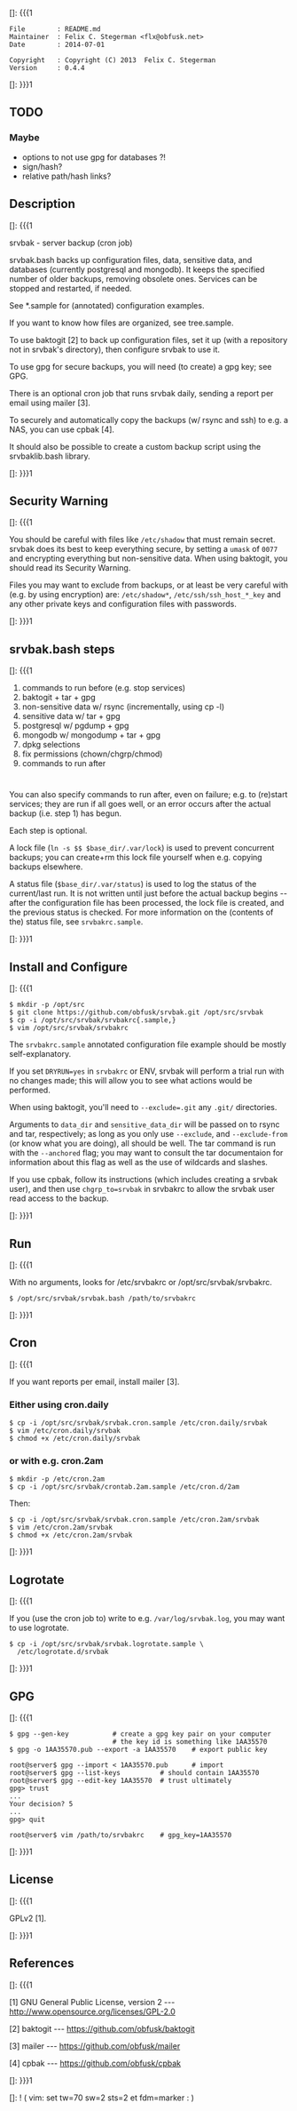 []: {{{1

    File        : README.md
    Maintainer  : Felix C. Stegerman <flx@obfusk.net>
    Date        : 2014-07-01

    Copyright   : Copyright (C) 2013  Felix C. Stegerman
    Version     : 0.4.4

[]: }}}1

## TODO
### Maybe

  * options to not use gpg for databases ?!
  * sign/hash?
  * relative path/hash links?

## Description
[]: {{{1

  srvbak - server backup (cron job)

  srvbak.bash backs up configuration files, data, sensitive data, and
  databases (currently postgresql and mongodb).  It keeps the
  specified number of older backups, removing obsolete ones.  Services
  can be stopped and restarted, if needed.

  See \*.sample for (annotated) configuration examples.

  If you want to know how files are organized, see tree.sample.

  To use baktogit [2] to back up configuration files, set it up (with
  a repository not in srvbak's directory), then configure srvbak to
  use it.

  To use gpg for secure backups, you will need (to create) a gpg key;
  see GPG.

  There is an optional cron job that runs srvbak daily, sending a
  report per email using mailer [3].

  To securely and automatically copy the backups (w/ rsync and ssh) to
  e.g. a NAS, you can use cpbak [4].

  It should also be possible to create a custom backup script using
  the srvbaklib.bash library.

[]: }}}1

## Security Warning
[]: {{{1

  You should be careful with files like `/etc/shadow` that must remain
  secret.  srvbak does its best to keep everything secure, by setting
  a `umask` of `0077` and encrypting everything but non-sensitive
  data.  When using baktogit, you should read its Security Warning.

  Files you may want to exclude from backups, or at least be very
  careful with (e.g. by using encryption) are: `/etc/shadow*`,
  `/etc/ssh/ssh_host_*_key` and any other private keys and
  configuration files with passwords.

[]: }}}1

## srvbak.bash steps
[]: {{{1

  1. commands to run before (e.g. stop services)
  2. baktogit + tar + gpg
  3. non-sensitive data w/ rsync (incrementally, using cp -l)
  4. sensitive data w/ tar + gpg
  5. postgresql w/ pgdump + gpg
  6. mongodb w/ mongodump + tar + gpg
  7. dpkg selections
  8. fix permissions (chown/chgrp/chmod)
  9. commands to run after

#

  You can also specify commands to run after, even on failure; e.g.
  to (re)start services; they are run if all goes well, or an error
  occurs after the actual backup (i.e. step 1) has begun.

  Each step is optional.

  A lock file (`ln -s $$ $base_dir/.var/lock`) is used to prevent
  concurrent backups; you can create+rm this lock file yourself when
  e.g. copying backups elsewhere.

  A status file (`$base_dir/.var/status`) is used to log the status of
  the current/last run.  It is not written until just before the
  actual backup begins -- after the configuration file has been
  processed, the lock file is created, and the previous status is
  checked.  For more information on the (contents of the) status file,
  see `srvbakrc.sample`.

[]: }}}1

## Install and Configure
[]: {{{1

    $ mkdir -p /opt/src
    $ git clone https://github.com/obfusk/srvbak.git /opt/src/srvbak
    $ cp -i /opt/src/srvbak/srvbakrc{.sample,}
    $ vim /opt/src/srvbak/srvbakrc

  The `srvbakrc.sample` annotated configuration file example should be
  mostly self-explanatory.

  If you set `DRYRUN=yes` in `srvbakrc` or ENV, srvbak will perform a
  trial run with no changes made; this will allow you to see what
  actions would be performed.

  When using baktogit, you'll need to `--exclude=.git` any `.git/`
  directories.

  Arguments to `data_dir` and `sensitive_data_dir` will be passed on
  to rsync and tar, respectively; as long as you only use `--exclude`,
  and `--exclude-from` (or know what you are doing), all should be
  well.  The tar command is run with the `--anchored` flag; you may
  want to consult the tar documentaion for information about this flag
  as well as the use of wildcards and slashes.

  If you use cpbak, follow its instructions (which includes creating a
  srvbak user), and then use `chgrp_to=srvbak` in srvbakrc to allow
  the srvbak user read access to the backup.

[]: }}}1

## Run
[]: {{{1

  With no arguments, looks for /etc/srvbakrc or
  /opt/src/srvbak/srvbakrc.

    $ /opt/src/srvbak/srvbak.bash /path/to/srvbakrc

[]: }}}1

## Cron
[]: {{{1

  If you want reports per email, install mailer [3].

### Either using cron.daily

    $ cp -i /opt/src/srvbak/srvbak.cron.sample /etc/cron.daily/srvbak
    $ vim /etc/cron.daily/srvbak
    $ chmod +x /etc/cron.daily/srvbak

### or with e.g. cron.2am

    $ mkdir -p /etc/cron.2am
    $ cp -i /opt/src/srvbak/crontab.2am.sample /etc/cron.d/2am

  Then:

    $ cp -i /opt/src/srvbak/srvbak.cron.sample /etc/cron.2am/srvbak
    $ vim /etc/cron.2am/srvbak
    $ chmod +x /etc/cron.2am/srvbak

[]: }}}1

## Logrotate
[]: {{{1

  If you (use the cron job to) write to e.g. `/var/log/srvbak.log`,
  you may want to use logrotate.

    $ cp -i /opt/src/srvbak/srvbak.logrotate.sample \
      /etc/logrotate.d/srvbak

[]: }}}1

## GPG
[]: {{{1

    $ gpg --gen-key           # create a gpg key pair on your computer
                              # the key id is something like 1AA35570
    $ gpg -o 1AA35570.pub --export -a 1AA35570    # export public key

    root@server$ gpg --import < 1AA35570.pub      # import
    root@server$ gpg --list-keys          # should contain 1AA35570
    root@server$ gpg --edit-key 1AA35570  # trust ultimately
    gpg> trust
    ...
    Your decision? 5
    ...
    gpg> quit

    root@server$ vim /path/to/srvbakrc    # gpg_key=1AA35570

[]: }}}1

## License
[]: {{{1

  GPLv2 [1].

[]: }}}1

## References
[]: {{{1

  [1] GNU General Public License, version 2
  --- http://www.opensource.org/licenses/GPL-2.0

  [2] baktogit
  --- https://github.com/obfusk/baktogit

  [3] mailer
  --- https://github.com/obfusk/mailer

  [4] cpbak
  --- https://github.com/obfusk/cpbak

[]: }}}1

[]: ! ( vim: set tw=70 sw=2 sts=2 et fdm=marker : )
